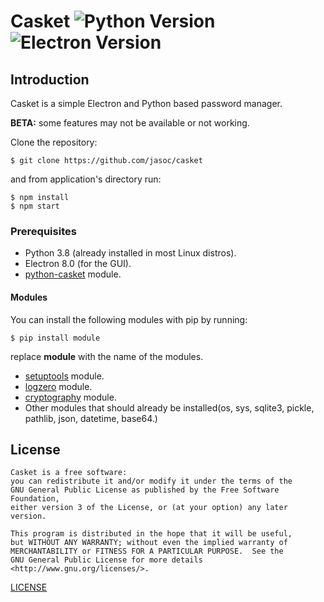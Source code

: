# Casket ![Python Version](https://img.shields.io/badge/Python-3.8-orange.svg) ![Electron Version](https://img.shields.io/badge/Electron-8-blue.svg)

## Introduction

Casket is a simple Electron and Python based password manager.

**BETA:** some features may not be available or not working.

Clone the repository:

    $ git clone https://github.com/jasoc/casket

 and from application's directory run:

    $ npm install
    $ npm start

### Prerequisites

- Python 3.8 (already installed in most Linux distros).
- Electron 8.0 (for the GUI).
- [python-casket](https://github.com/jasoc/python-casket) module.

#### Modules

You can install the following modules with pip by running:

    $ pip install module

  replace **module** with the name of the modules.

- [setuptools](https://pypi.org/project/setuptools/) module.
- [logzero](https://pypi.org/project/logzero/) module.
- [cryptography](https://pypi.org/project/cryptography/) module.
- Other modules that should already be installed(os, sys, sqlite3, pickle, pathlib, json, datetime, base64.)

## License

    Casket is a free software:
    you can redistribute it and/or modify it under the terms of the
    GNU General Public License as published by the Free Software Foundation,
    either version 3 of the License, or (at your option) any later version.

    This program is distributed in the hope that it will be useful,
    but WITHOUT ANY WARRANTY; without even the implied warranty of
    MERCHANTABILITY or FITNESS FOR A PARTICULAR PURPOSE.  See the
    GNU General Public License for more details <http://www.gnu.org/licenses/>.
[LICENSE](LICENSE)
